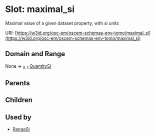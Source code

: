 
# Slot: maximal_si

Maximal value of a given dataset property, with si units

URI: [https://w3id.org/osc-em/oscem-schemas-env-tomo/maximal_si](https://w3id.org/osc-em/oscem-schemas-env-tomo/maximal_si)


## Domain and Range

None &#8594;  <sub>0..1</sub> [QuantitySI](QuantitySI.md)

## Parents


## Children


## Used by

 * [RangeSI](RangeSI.md)
